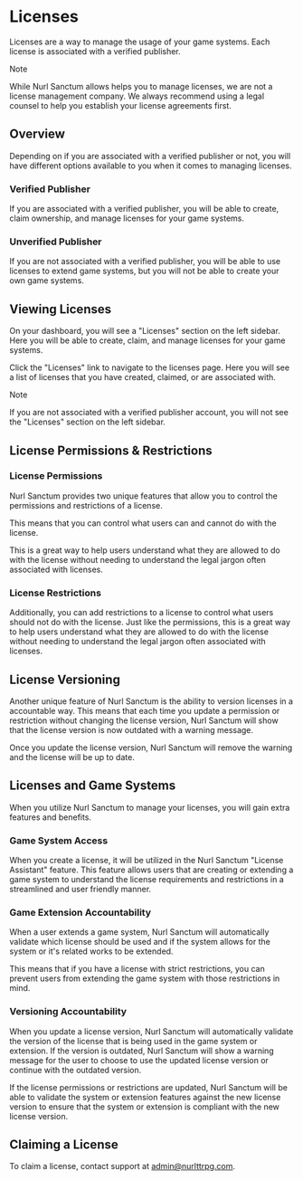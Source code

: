 # Licenses

Licenses are a way to manage the usage of your game systems. Each license is associated with a verified publisher.

> [!NOTE]
> While Nurl Sanctum allows helps you to manage licenses, we are not a license management company. We always recommend using a legal counsel to help you establish your license agreements first.

## Overview

Depending on if you are associated with a verified publisher or not, you will have different options available to you when it comes to managing licenses.

### Verified Publisher

If you are associated with a verified publisher, you will be able to create, claim ownership, and manage licenses for your game systems.

### Unverified Publisher

If you are not associated with a verified publisher, you will be able to use licenses to extend game systems, but you will not be able to create your own game systems.

## Viewing Licenses

On your dashboard, you will see a "Licenses" section on the left sidebar. Here you will be able to create, claim, and manage licenses for your game systems.

Click the "Licenses" link to navigate to the licenses page. Here you will see a list of licenses that you have created, claimed, or are associated with.

> [!NOTE]
> If you are not associated with a verified publisher account, you will not see the "Licenses" section on the left sidebar.

## License Permissions & Restrictions

### License Permissions

Nurl Sanctum provides two unique features that allow you to control the permissions and restrictions of a license.

This means that you can control what users can and cannot do with the license.

This is a great way to help users understand what they are allowed to do with the license without needing to understand the legal jargon often associated with licenses.

### License Restrictions

Additionally, you can add restrictions to a license to control what users should not do with the license. Just like the permissions, this is a great way to help users understand what they are allowed to do with the license without needing to understand the legal jargon often associated with licenses.

## License Versioning

Another unique feature of Nurl Sanctum is the ability to version licenses in a accountable way. This means that each time you update a permission or restriction without changing the license version, Nurl Sanctum will show that the license version is now outdated with a warning message.

Once you update the license version, Nurl Sanctum will remove the warning and the license will be up to date.

## Licenses and Game Systems

When you utilize Nurl Sanctum to manage your licenses, you will gain extra features and benefits.

### Game System Access

When you create a license, it will be utilized in the Nurl Sanctum "License Assistant" feature. This feature allows users that are creating or extending a game system to understand the license requirements and restrictions in a streamlined and user friendly manner.

### Game Extension Accountability

When a user extends a game system, Nurl Sanctum will automatically validate which license should be used and if the system allows for the system or it's related works to be extended.

This means that if you have a license with strict restrictions, you can prevent users from extending the game system with those restrictions in mind.

### Versioning Accountability

When you update a license version, Nurl Sanctum will automatically validate the version of the license that is being used in the game system or extension. If the version is outdated, Nurl Sanctum will show a warning message for the user to choose to use the updated license version or continue with the outdated version.

If the license permissions or restrictions are updated, Nurl Sanctum will be able to validate the system or extension features against the new license version to ensure that the system or extension is compliant with the new license version.

## Claiming a License

To claim a license, contact support at <admin@nurlttrpg.com>.
